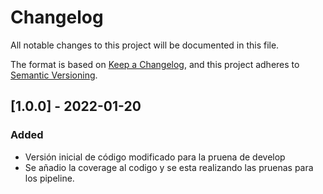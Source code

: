 # Changelog
All notable changes to this project will be documented in this file.

The format is based on [Keep a Changelog](https://keepachangelog.com/en/1.0.0/),
and this project adheres to [Semantic Versioning](https://semver.org/spec/v2.0.0.html).

## [1.0.0] - 2022-01-20
### Added
- Versión inicial de código modificado para la pruena de develop
- Se añadio la coverage al codigo  y se esta realizando las pruenas para los pipeline. 

